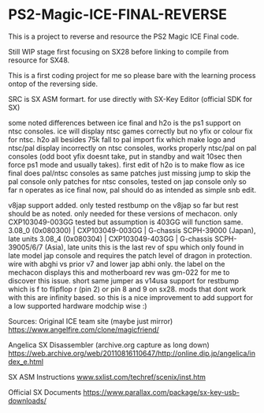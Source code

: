 # PS2-Magic-ICE-FINAL-REVERSE
This is a project to reverse and resource the PS2 Magic ICE Final code.

Still WIP stage first focusing on SX28 before linking to compile from resource for SX48.

This is a first coding project for me so please bare with the learning process ontop of the reversing side.

SRC is SX ASM formart. for use directly with SX-Key Editor (official SDK for SX)

some noted differences between ice final and h2o is the ps1 support on ntsc consoles. ice will display ntsc games correctly but no yfix or colour fix for ntsc. h2o all besides 75k fall to pal import fix which make logo and ntsc/pal display incorrectly on ntsc consoles, works properly ntsc/pal on pal consoles (odd boot yfix doesnt take, put in standby and wait 10sec then force ps1 mode and usually takes).
first edit of h2o is to make flow as ice final does pal/ntsc consoles as same patches just missing jump to skip the pal console only patches for ntsc consoles, tested on jap console only so far n operates as ice final now, pal should do as intended as simple snb edit.

v8jap support added. only tested restbump on the v8jap so far but rest should be as noted.
only needed for these versions of mechacon. only CXP103049-003GG tested but assumption is 403GG will function same.
3.08_0    (0x080300) | CXP103049-003GG | G-chassis SCPH-39000 (Japan), late units
3.08_4    (0x080304) | CXP103049-403GG | G-chassis SCPH-39005/6/7 (Asia), late units
this is the last rev of spu which only found in late model jap console and requires the patch level of dragon in protection. wire with abghi vs prior v7 and lower jap abhi only. the label on the mechacon displays this and motherboard rev was gm-022 for me to discover this issue. short same jumper as v14usa support for restbump which is f to flipflop r (pin 2) or pin 8 and 9 on sx28.
mods that dont work with this are infinity based. so this is a nice improvement to add support for a low supported hardware modchip wise :)

Sources:
Original ICE team site (maybe just mirror)
https://www.angelfire.com/clone/magicfriend/

Angelica SX Disassembler (archive.org capture as long down)
https://web.archive.org/web/20110816110647/http://online.dip.jp/angelica/index_e.html

SX ASM Instructions
www.sxlist.com/techref/scenix/inst.htm

Official SX Documents
https://www.parallax.com/package/sx-key-usb-downloads/

